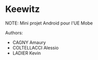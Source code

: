 # Keewitz

NOTE: Mini projet Android pour l'UE Mobe

Authors:

- CAGNY Amaury
- COLTELLACCI Alessio
- LADIER Kevin